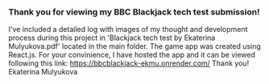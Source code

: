 ### Thank you for viewing my BBC Blackjack tech test submission!

I've included a detailed log with images of my thought and development process during this project in 'Blackjack tech test by Ekaterina Mulyukova.pdf' located in the main folder.
The game app was created using React.js. For your convinience, I have hosted the app and it can be viewed following this link:
https://bbcblackjack-ekmu.onrender.com/
Thank you!
Ekaterina Mulyukova
